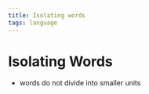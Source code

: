```yaml
---
title: Isolating words
tags: language
---
```


# Isolating Words
- words do not divide into smaller units
















































